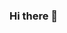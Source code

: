 ### Hi there 👋

<!--
**grknc/grknc** is a ✨ _special_ ✨ repository because its `README.md` (this file) appears on your GitHub profile.

Here are some ideas to get you started:

- 🔭 I’m currently working on ... SPIMEC
- 🌱 I’m currently learning ... data analysis, machine learning, statistics, and visual storytelling
- 👯 I’m looking to collaborate on ... 
- 🤔 I’m looking for help with ... R and Python Projects
- 💬 Ask me about ... Anything
- 📫 How to reach me: ...
- 😄 Pronouns: ...
- ⚡ Fun fact: ...
-->
